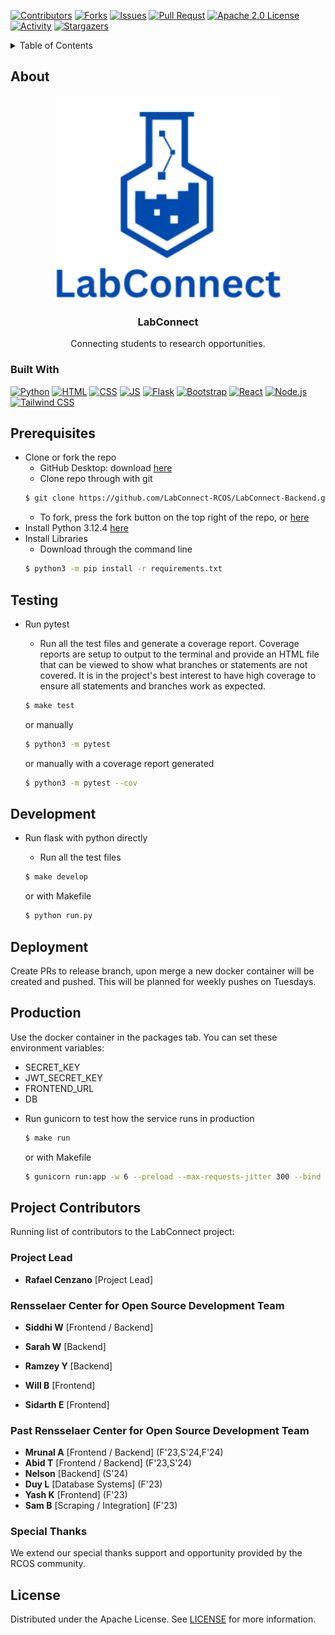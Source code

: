 <!-- PROJECT SHIELDS -->

[![Contributors][contributors-shield]][contributors-url]
[![Forks][forks-shield]][forks-url]
[![Issues][issues-shield]][issues-url]
[![Pull Requst][pr-shield]][pr-url]
[![Apache 2.0 License][license-shield]][license-url]
[![Activity][activity-shield]][activity-url]
[![Stargazers][stars-shield]][stars-url]


<!-- TABLE OF CONTENTS -->
<details>
    <summary> Table of Contents </summary>
    <ol>
        <li>
            <a href="#about"> About the project</a>
            <ul>
                <li><a href="#built-with">Built With</a>
            </ul>
        </li>
        <li>
            <a href="#prerequisites"> Prerequisites</a>
        </li>
        <li>
            <a href="#installation"> Installation</a>
        </li>
        <li>
            <a href="#license"> License</a>
        </li>
    </ol>
</details>


<!-- ABOUT THE PROJECT -->
## About
<div align="center">
    <a href="https://github.com/LabConnect-RCOS/LabConnect-Backend">
<!-- <img src="https://github.com/RafaelCenzano/LabConnect/blob/main/bargeLogo.png" alt="Barge Logo" width="360" height="216"> -->
</a>
<img src="misc/LabConnect_Logo.png" alt="LabConnect Logo" width="360">
<h3 align="center">LabConnect</h3>

<p>Connecting students to research opportunities.</p>
</div>


### Built With

[![Python][Python]][Python-url]
[![HTML][HTML]][HTML-url]
[![CSS][CSS]][CSS-url]
[![JS][JS]][JS-url]
[![Flask][Flask]][Flask-url]
[![Bootstrap][Bootstrap]][Bootstrap-url]
[![React][React]][React-url]
[![Node.js][Node.js]][Node.js-url]
[![Tailwind CSS][TailwindCSS]][TailwindCSS-url]


<!-- Getting Started -->
## Prerequisites
 * Clone or fork the repo
    * GitHub Desktop: download [here](https://desktop.github.com/)
    * Clone repo through with git
    ```sh
    $ git clone https://github.com/LabConnect-RCOS/LabConnect-Backend.git
    ```
    * To fork, press the fork button on the top right of the repo, or [here](https://github.com/LabConnect-RCOS/LabConnect-Backend/fork)
 * Install Python 3.12.4 [here]([https://www.python.org/downloads/release/python-3122/](https://www.python.org/downloads/release/python-3124/))
 * Install Libraries 
    * Download through the command line
    ```sh
    $ python3 -m pip install -r requirements.txt
    ```

## Testing
 * Run pytest
   * Run all the test files and generate a coverage report. Coverage reports are setup to output to the terminal and provide an HTML file that can be viewed to show what branches or statements are not covered. It is in the project's best interest to have high coverage to ensure all statements and branches work as expected.

   ```sh
   $ make test
   ```
   or manually
   ```sh
   $ python3 -m pytest
   ```
   or manually with a coverage report generated
   ```sh
   $ python3 -m pytest --cov
   ```

## Development
 * Run flask with python directly
   * Run all the test files

   ```sh
   $ make develop
   ```
   or with Makefile
   ```sh
   $ python run.py
   ```

## Deployment
Create PRs to release branch, upon merge a new docker container will be created and pushed. This will be planned for weekly pushes on Tuesdays.

## Production
Use the docker container in the packages tab. You can set these environment variables:
- SECRET_KEY
- JWT_SECRET_KEY
- FRONTEND_URL
- DB

 * Run gunicorn to test how the service runs in production
   ```sh
   $ make run
   ```
   or with Makefile
    ```sh
   $ gunicorn run:app -w 6 --preload --max-requests-jitter 300 --bind 0.0.0.0:8000
   ```

## Project Contributors

Running list of contributors to the LabConnect project:

### Project Lead

- **Rafael Cenzano** [Project Lead]

### Rensselaer Center for Open Source Development Team

- **Siddhi W** [Frontend / Backend]

- **Sarah W** [Backend]
- **Ramzey Y** [Backend]
- **Will B** [Frontend]
- **Sidarth E** [Frontend]


### Past Rensselaer Center for Open Source Development Team

- **Mrunal A** [Frontend / Backend] (F'23,S'24,F'24)
- **Abid T** [Frontend / Backend] (F'23,S'24)
- **Nelson** [Backend] (S'24)
- **Duy L** [Database Systems] (F'23)
- **Yash K** [Frontend] (F'23)
- **Sam B** [Scraping / Integration] (F'23)


### Special Thanks

We extend our special thanks support and opportunity provided by the RCOS community.

## License

Distributed under the Apache License. See [LICENSE](https://github.com/RafaelCenzano/LabConnect/blob/main/LICENSE) for more information.

<!-- https://home.aveek.io/GitHub-Profile-Badges/ -->

<!-- LINKS & IMAGES -->
[contributors-shield]: https://img.shields.io/github/contributors/LabConnect-RCOS/LabConnect-Backend.svg?style=for-the-badge
[contributors-url]: https://github.com/LabConnect-RCOS/LabConnect-Backend/graphs/contributors
[forks-shield]: https://img.shields.io/github/forks/LabConnect-RCOS/LabConnect-Backend.svg?style=for-the-badge
[forks-url]: https://github.com/LabConnect-RCOS/LabConnect-Backend/network/members
[stars-shield]: https://img.shields.io/github/stars/LabConnect-RCOS/LabConnect-Backend.svg?style=for-the-badge
[stars-url]: https://github.com/LabConnect-RCOS/LabConnect-Backend/stargazers
[issues-shield]: https://img.shields.io/github/issues/LabConnect-RCOS/LabConnect-Backend.svg?style=for-the-badge
[issues-url]: https://github.com/LabConnect-RCOS/LabConnect-Backend/issues
[pr-shield]: https://img.shields.io/github/issues-pr/LabConnect-RCOS/LabConnect-Backend.svg?style=for-the-badge
[pr-url]: https://github.com/LabConnect-RCOS/LabConnect-Backend/pulls
[license-shield]: https://img.shields.io/github/license/LabConnect-RCOS/LabConnect-Backendt.svg?style=for-the-badge
[license-url]: https://github.com/LabConnect-RCOS/LabConnect-Backend/blob/main/LICENSE

[activity-shield]: https://img.shields.io/github/last-commit/LabConnect-RCOS/LabConnect-Backend?style=for-the-badge
[activity-url]: https://github.com/LabConnect-RCOS/LabConnect-Backend/activity

[Python]: https://img.shields.io/badge/Python-3776AB.svg?style=for-the-badge&logo=Python&logoColor=white
[Python-url]: https://www.python.org/
[HTML]: https://img.shields.io/badge/HTML5-E34F26?style=for-the-badge&logo=html5&logoColor=white
[HTML-url]: https://html.spec.whatwg.org/multipage/
[CSS]: https://img.shields.io/badge/CSS3-1572B6?style=for-the-badge&logo=css3&logoColor=white
[CSS-url]: https://www.w3.org/Style/CSS/Overview.en.html
[JS]: https://img.shields.io/badge/JavaScript-F7DF1E?style=for-the-badge&logo=javascript&logoColor=black
[JS-url]: https://www.javascript.com/
[Flask]: https://img.shields.io/badge/Flask-000000?style=for-the-badge&logo=flask&logoColor=white
[Flask-url]: https://flask.palletsprojects.com/en/3.0.x/
[Bootstrap]: https://img.shields.io/badge/Bootstrap-563D7C?style=for-the-badge&logo=bootstrap&logoColor=white
[Bootstrap-url]: https://getbootstrap.com/
[React]: https://img.shields.io/badge/React-61DAFB?style=for-the-badge&logo=react&logoColor=black
[React-url]: https://reactjs.org/
[Node.js]: https://img.shields.io/badge/Node.js-43853D?style=for-the-badge&logo=node.js&logoColor=white
[Node.js-url]: https://nodejs.org/
[TailwindCSS]: https://img.shields.io/badge/Tailwind_CSS-38B2AC?style=for-the-badge&logo=tailwind-css&logoColor=white
[TailwindCSS-url]: https://tailwindcss.com/

